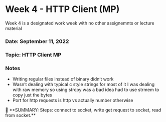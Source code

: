 # Week 4 - HTTP Client (MP)

Week 4 is a designated work week with no other assignemnts or lecture material

### Date: September 11, 2022

### Topic: HTTP Client MP

### Notes

- Writing regular files instead of binary didn’t work
- Wasn’t dealing with typical c style strings for most of it I was dealing with raw memory so using strcpy was a bad idea had to use strmem to copy just the bytes
- Port for http requests is http vs actually number otherwise

<aside>
📌 **SUMMARY: Steps: connect to socket, write get request to socket, read from socket.**

</aside>